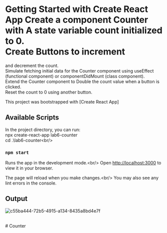 # Getting Started with Create React App Create a component Counter with A state variable count initialized to 0.<br/> Create Buttons to increment
and decrement the count. <br/>Simulate fetching initial data for the Counter component using useEffect
(functional component) or componentDidMount (class component).<br/> Extend the Counter component
to Double the count value when a button is clicked. <br/>Reset the count to 0 using another button.<br/>

This project was bootstrapped with [Create React App]<br/>

## Available Scripts<br/>

In the project directory, you can run:<br/>
npx create-react-app lab6-counter<br/>
cd .\lab6-counter\<br/>

### `npm start`

Runs the app in the development mode.\<br/>
Open [http://localhost:3000](http://localhost:3000) to view it in your browser.<br/>

The page will reload when you make changes.\<br/>
You may also see any lint errors in the console.<br/>

## Output <br/>

![c55ba444-72b5-4915-a134-8435a8bd4e7f](https://github.com/user-attachments/assets/98a15f7c-5a53-4e28-841c-0e6f98ed686d)





<br/>
#   C o u n t e r 
 
 
